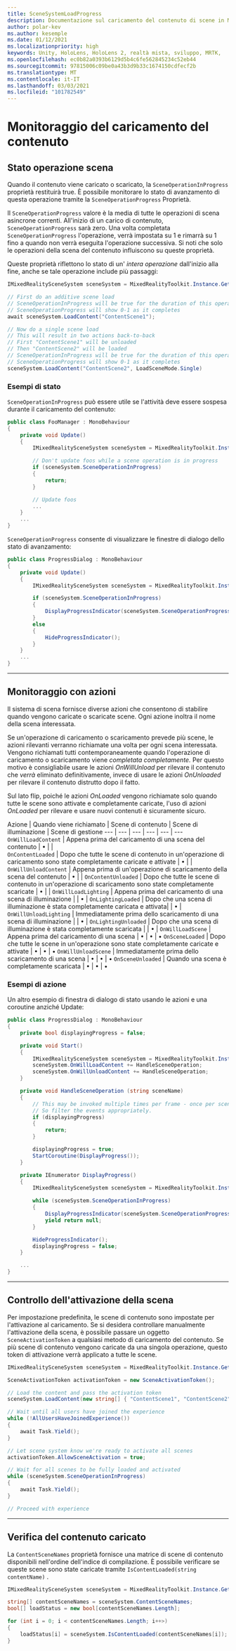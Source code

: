 ```yaml
---
title: SceneSystemLoadProgress
description: Documentazione sul caricamento del contenuto di scene in MRTK
author: polar-kev
ms.author: kesemple
ms.date: 01/12/2021
ms.localizationpriority: high
keywords: Unity, HoloLens, HoloLens 2, realtà mista, sviluppo, MRTK,
ms.openlocfilehash: ec0b82a0393b6129d5b4c6fe562845234c52eb44
ms.sourcegitcommit: 97815006c09be0a43b3d9b33c1674150cdfecf2b
ms.translationtype: MT
ms.contentlocale: it-IT
ms.lasthandoff: 03/03/2021
ms.locfileid: "101782549"
---
```

# <a name="monitoring-content-loading"></a>Monitoraggio del caricamento del contenuto

## <a name="scene-operation-progress"></a>Stato operazione scena

Quando il contenuto viene caricato o scaricato, la `SceneOperationInProgress` proprietà restituirà true. È possibile monitorare lo stato di avanzamento di questa operazione tramite la `SceneOperationProgress` Proprietà.

Il `SceneOperationProgress` valore è la media di tutte le operazioni di scena asincrone correnti. All'inizio di un carico di contenuto, `SceneOperationProgress` sarà zero. Una volta completata `SceneOperationProgress` l'operazione, verrà impostata su 1 e rimarrà su 1 fino a quando non verrà eseguita l'operazione successiva. Si noti che solo le operazioni della scena del contenuto influiscono su queste proprietà.

Queste proprietà riflettono lo stato di un' *intera operazione* dall'inizio alla fine, anche se tale operazione include più passaggi:

```c#
IMixedRealitySceneSystem sceneSystem = MixedRealityToolkit.Instance.GetService<IMixedRealitySceneSystem>();

// First do an additive scene load
// SceneOperationInProgress will be true for the duration of this operation
// SceneOperationProgress will show 0-1 as it completes
await sceneSystem.LoadContent("ContentScene1");

// Now do a single scene load
// This will result in two actions back-to-back
// First "ContentScene1" will be unloaded
// Then "ContentScene2" will be loaded
// SceneOperationInProgress will be true for the duration of this operation
// SceneOperationProgress will show 0-1 as it completes
sceneSystem.LoadContent("ContentScene2", LoadSceneMode.Single)
```

### <a name="progress-examples"></a>Esempi di stato

`SceneOperationInProgress` può essere utile se l'attività deve essere sospesa durante il caricamento del contenuto:

```c#
public class FooManager : MonoBehaviour
{
    private void Update()
    {
        IMixedRealitySceneSystem sceneSystem = MixedRealityToolkit.Instance.GetService<IMixedRealitySceneSystem>();

        // Don't update foos while a scene operation is in progress
        if (sceneSystem.SceneOperationInProgress)
        {
            return;
        }

        // Update foos
        ...
    }
    ...
}
```

`SceneOperationProgress` consente di visualizzare le finestre di dialogo dello stato di avanzamento:

```c#
public class ProgressDialog : MonoBehaviour
{
    private void Update()
    {
        IMixedRealitySceneSystem sceneSystem = MixedRealityToolkit.Instance.GetService<IMixedRealitySceneSystem>();

        if (sceneSystem.SceneOperationInProgress)
        {
            DisplayProgressIndicator(sceneSystem.SceneOperationProgress);
        }
        else
        {
            HideProgressIndicator();
        }
    }
    ...
}
```

---

## <a name="monitoring-with-actions"></a>Monitoraggio con azioni

Il sistema di scena fornisce diverse azioni che consentono di stabilire quando vengono caricate o scaricate scene. Ogni azione inoltra il nome della scena interessata.

Se un'operazione di caricamento o scaricamento prevede più scene, le azioni rilevanti verranno richiamate una volta per ogni scena interessata. Vengono richiamati tutti contemporaneamente quando l'operazione di caricamento o scaricamento viene *completata completamente.* Per questo motivo è consigliabile usare le azioni *OnWillUnload* per rilevare il contenuto che *verrà* eliminato definitivamente, invece di usare le azioni *OnUnloaded* per rilevare il contenuto distrutto dopo il fatto.

Sul lato flip, poiché le azioni *OnLoaded* vengono richiamate solo quando tutte le scene sono attivate e completamente caricate, l'uso di azioni *OnLoaded* per rilevare e usare nuovi contenuti è sicuramente sicuro.

Azione | Quando viene richiamato | Scene di contenuto | Scene di illuminazione | Scene di gestione
--- | --- | --- | --- | --- | ---
`OnWillLoadContent` | Appena prima del caricamento di una scena del contenuto | • | |  
`OnContentLoaded` | Dopo che tutte le scene di contenuto in un'operazione di caricamento sono state completamente caricate e attivate | • | |
`OnWillUnloadContent` | Appena prima di un'operazione di scaricamento della scena del contenuto | • | |
`OnContentUnloaded` | Dopo che tutte le scene di contenuto in un'operazione di scaricamento sono state completamente scaricate | • | |
`OnWillLoadLighting` | Appena prima del caricamento di una scena di illuminazione | | • |
`OnLightingLoaded` | Dopo che una scena di illuminazione è stata completamente caricata e attivata| | • |
`OnWillUnloadLighting` | Immediatamente prima dello scaricamento di una scena di illuminazione | | • |
`OnLightingUnloaded` | Dopo che una scena di illuminazione è stata completamente scaricata | | • |
`OnWillLoadScene` | Appena prima del caricamento di una scena | • | • | •
`OnSceneLoaded` | Dopo che tutte le scene in un'operazione sono state completamente caricate e attivate | • | • | •
`OnWillUnloadScene` | Immediatamente prima dello scaricamento di una scena | • | • | •
`OnSceneUnloaded` | Quando una scena è completamente scaricata |  • | • | •

### <a name="action-examples"></a>Esempi di azione

Un altro esempio di finestra di dialogo di stato usando le azioni e una coroutine anziché Update:

```c#
public class ProgressDialog : MonoBehaviour
{
    private bool displayingProgress = false;

    private void Start()
    {
        IMixedRealitySceneSystem sceneSystem = MixedRealityToolkit.Instance.GetService<IMixedRealitySceneSystem>();
        sceneSystem.OnWillLoadContent += HandleSceneOperation;
        sceneSystem.OnWillUnloadContent += HandleSceneOperation;
    }

    private void HandleSceneOperation (string sceneName)
    {
        // This may be invoked multiple times per frame - once per scene being loaded or unloaded.
        // So filter the events appropriately.
        if (displayingProgress)
        {
            return;
        }

        displayingProgress = true;
        StartCoroutine(DisplayProgress());
    }

    private IEnumerator DisplayProgress()
    {
        IMixedRealitySceneSystem sceneSystem = MixedRealityToolkit.Instance.GetService<IMixedRealitySceneSystem>();

        while (sceneSystem.SceneOperationInProgress)
        {
            DisplayProgressIndicator(sceneSystem.SceneOperationProgress);
            yield return null;
        }

        HideProgressIndicator();
        displayingProgress = false;
    }

    ...
}
```

---

## <a name="controlling-scene-activation"></a>Controllo dell'attivazione della scena

Per impostazione predefinita, le scene di contenuto sono impostate per l'attivazione al caricamento. Se si desidera controllare manualmente l'attivazione della scena, è possibile passare un oggetto `SceneActivationToken` a qualsiasi metodo di caricamento del contenuto. Se più scene di contenuto vengono caricate da una singola operazione, questo token di attivazione verrà applicato a tutte le scene.

```c#
IMixedRealitySceneSystem sceneSystem = MixedRealityToolkit.Instance.GetService<IMixedRealitySceneSystem>();

SceneActivationToken activationToken = new SceneActivationToken();

// Load the content and pass the activation token
sceneSystem.LoadContent(new string[] { "ContentScene1", "ContentScene2", "ContentScene3" }, LoadSceneMode.Additive, activationToken);

// Wait until all users have joined the experience
while (!AllUsersHaveJoinedExperience())
{
    await Task.Yield();
}

// Let scene system know we're ready to activate all scenes
activationToken.AllowSceneActivation = true;

// Wait for all scenes to be fully loaded and activated
while (sceneSystem.SceneOperationInProgress)
{
    await Task.Yield();
}

// Proceed with experience
```

---

## <a name="checking-which-content-is-loaded"></a>Verifica del contenuto caricato

La `ContentSceneNames` proprietà fornisce una matrice di scene di contenuto disponibili nell'ordine dell'indice di compilazione. È possibile verificare se queste scene sono state caricate tramite `IsContentLoaded(string contentName)` .

```c#
IMixedRealitySceneSystem sceneSystem = MixedRealityToolkit.Instance.GetService<IMixedRealitySceneSystem>();

string[] contentSceneNames = sceneSystem.ContentSceneNames;
bool[] loadStatus = new bool[contentSceneNames.Length];

for (int i = 0; i < contentSceneNames.Length; i++>)
{
    loadStatus[i] = sceneSystem.IsContentLoaded(contentSceneNames[i]);
}
```
